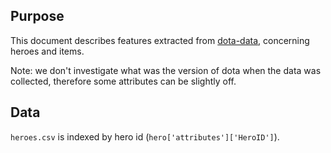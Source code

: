 ## Purpose

This document describes features extracted from [dota-data](https://github.com/kriskate/dota-data), concerning heroes and items.

Note: we don't investigate what was the version of dota when the data was collected, therefore some attributes can be slightly off.

## Data

`heroes.csv` is indexed by hero id (`hero['attributes']['HeroID']`).